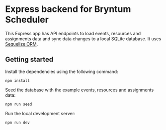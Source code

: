 # Express backend for Bryntum Scheduler

This Express app has API endpoints to load events, resources and assignments data and sync data changes to a local SQLite database. It uses [Sequelize ORM](https://sequelize.org/).

## Getting started 

Install the dependencies using the following command:

```shell
npm install
```

Seed the database with the example events, resources and assignments data:

```shell
npm run seed
```

Run the local development server:

```shell
npm run dev
```